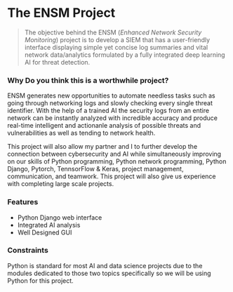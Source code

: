 # The ENSM Project
> The objective behind the ENSM (*Enhanced Network Security Monitoring*) project is to develop a SIEM that has a user-friendly interface displaying simple yet concise log summaries and vital network data/analytics formulated by a fully integrated deep learning AI for threat detection.

### Why Do you think this is a worthwhile project?
ENSM generates new opportunities to automate needless tasks such as going through networking logs and slowly checking every single threat identifier. With the help of a trained AI the security logs from an entire network can be instantly analyzed with incredible accuracy and produce real-time intelligent and actionanle analysis of possible threats and vulnerabilities as well as tending to network health.

This project will also allow my partner and I to further develop the connection between cybersecurity and AI while simultaneously improving on our skills of Python programming, Python network programming, Python Django, Pytorch, TennsorFlow & Keras, project management, communication, and teamwork. This project will also give us experience with completing large scale projects.

### Features
- Python Django web interface
- Integrated AI analysis
- Well Designed GUI

### Constraints
Python is standard for most AI and data science projects due to the modules dedicated to those two topics specifically so we will be using Python for this project.
